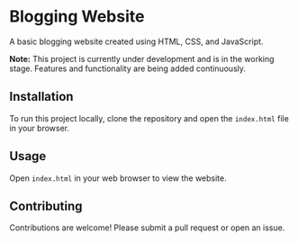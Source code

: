 # Blogging Website

A basic blogging website created using HTML, CSS, and JavaScript.

**Note:** This project is currently under development and is in the working stage. Features and functionality are being added continuously.


## Installation

To run this project locally, clone the repository and open the `index.html` file in your browser.

## Usage

Open `index.html` in your web browser to view the website.

## Contributing

Contributions are welcome! Please submit a pull request or open an issue.



